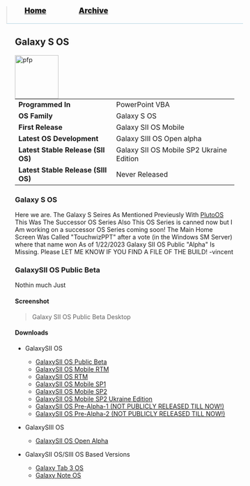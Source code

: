 <blockquote style="background: #0000;border-bottom: 1px solid #B2D2E1;height: 30px;margin: 0 -20px 20px;padding: 0px 20px 9px 40px;">
  <p style=""><a href="https://quintenvandamme.github.io/pptos-wiki/" style="font-size: 17px;font-weight: 900;font-style: normal;text-shadow: rgba(255,255,255,0.9) 0 1px 0;">Home</a>&nbsp;&nbsp;&nbsp;&nbsp;&nbsp;&nbsp;&nbsp;&nbsp;&nbsp;&nbsp;&nbsp;&nbsp;&nbsp;&nbsp;&nbsp;&nbsp;&nbsp;&nbsp;
    <a href="https://quintenvandamme.github.io/pptos-wiki/archive/" style="font-size: 17px;font-weight: 900;font-style: normal;text-shadow: rgba(255,255,255,0.9) 0 1px 0;">Archive</a>
  </p>
</blockquote>

## Galaxy S OS

<a>
  <img align="left" height="100" alt="pfp" src="https://cdn.discordapp.com/emojis/916636651885826099.webp?size=44&quality=lossless" />
</a>

|                           |                               |
| ------------------------- | ----------------------------- |
| **Programmed In**         | PowerPoint VBA                |
| **OS Family**             | Galaxy S OS                   |
| **First Release**         | Galaxy SII OS Mobile          |
| **Latest OS Development** | Galaxy SIII OS Open alpha     |
| **Latest Stable Release (SII OS)** | Galaxy SII OS Mobile SP2 Ukraine Edition|
| **Latest Stable Release (SIII OS)** |Never Released|

### Galaxy S OS
Here we are.
The Galaxy S Seires
As Mentioned Previeusly With [PlutoOS](https://quintenvandamme.github.io/pptos-wiki/wiki/PlutoOS)
This Was The Successor OS Series
Also This OS Series is canned now but I Am working on a successor OS Series coming soon! The Main Home Screen Was Called "TouchwizPPT" after a vote (in the Windows SM Server) where that name won
As of 1/22/2023 Galaxy SII OS Public "Alpha" Is Missing.
Please LET ME KNOW IF YOU FIND A FILE OF THE BUILD! -vincent

### GalaxySII OS Public Beta

Nothin much
Just 

#### Screenshot

> Galaxy SII OS Public Beta Desktop



#### Downloads

- GalaxySII OS
    - [GalaxySII OS Public Beta](https://archive.org/download/PPTOS-galaxy-sii-os-pb/Galaxy_SII_OS_PB.zip/Galaxy%20SII%20OS.ppsm)
    - [GalaxySII OS Mobile RTM](https://archive.org/download/PPTOS-galaxy-sii-os-rtm/Galaxy_SII_OS_RTM.zip/Galaxy%20SII%20OS%20RTM.ppsm)
    - [GalaxySII OS RTM](https://archive.org/download/PPTOS-galaxy-sii-os-rtm/Galaxy_SII_OS_RTM.zip/Galaxy%20SII%20OS%20RTM.ppsm)
    - [GalaxySII OS Mobile SP1](https://archive.org/download/PPTOS-galaxy-sii-os-mobile-sp-1/Galaxy_SII_OS_Mobile_SP1.zip/Galaxy%20SII%20OS%20Mobile%20SP1.ppsm)
    - [GalaxySII OS Mobile SP2](https://archive.org/download/PPTOS-galaxy-sii-os-mobile-sp-2/Galaxy_SII_OS_Mobile_SP2.zip/Galaxy%20SII%20OS%20Mobile%20SP2.ppsm)
    - [GalaxySII OS Mobile SP2 Ukraine Edition](https://archive.org/download/PPTOS-galaxy-sii-os-mobile-sp-2-ukraine-edition-rtm/Galaxy_SII_OS_Mobile_SP2_Ukraine_Edition_RTM.zip/Galaxy%20SII%20OS%20Mobile%20SP2%20Ukraine%20Edition%20RTM.ppsx)
    - [GalaxySII OS Pre-Alpha-1 (NOT PUBLICLY RELEASED TILL NOW!)](https://archive.org/download/PPTOS-galaxy-sii-os-pre-alpha-1/Galaxy_SII_OS-pre-alpha-1.zip/Galaxy%20SII%20OS.ppsm)
    - [GalaxySII OS Pre-Alpha-2 (NOT PUBLICLY RELEASED TILL NOW!)](https://archive.org/download/PPTOS-galaxy-sii-os-pre-alpha-2/Galaxy_SII_OS-pre-alpha-2.zip/Galaxy%20SII%20OS.ppsm)

- GalaxySIII OS
    - [GalaxySII OS Open Alpha](https://archive.org/download/PPTOS-galaxy-siii-os/Galaxy_SIII_OS.zip/Galaxy%20SIII%20OS%20Build%2015%20Open%20Alpha%20i9300.ppsm)
    
- GalaxySII OS/SIII OS Based Versions
     - [Galaxy Tab 3 OS](https://archive.org/download/PPTOS-galaxy-tab-3-os-biuld-13-i-9300/Galaxy%20Tab%203%20OS%20Biuld%2013%20i9300.ppsm)
     - [Galaxy Note OS](https://archive.org/download/PPTOS-galaxy-note-os/Galaxy_Note_OS.zip/Galaxy%20Note%20OS.ppsm)

<body style="background-image: url(https://raw.githubusercontent.com/hexa-one/pptos-wiki/gh-pages/assets/background/background.png);background-repeat: no-repeat;background-attachment: fixed;background-size: cover;">
